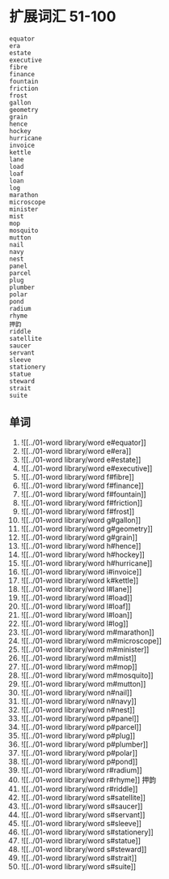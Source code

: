 # 扩展词汇 51-100
	equator
	era
	estate
	executive
	fibre
	finance
	fountain
	friction
	frost
	gallon
	geometry
	grain
	hence
	hockey
	hurricane
	invoice
	kettle
	lane
	load
	loaf
	loan
	log
	marathon
	microscope
	minister
	mist
	mop
	mosquito
	mutton
	nail
	navy
	nest
	panel
	parcel
	plug
	plumber
	polar
	pond
	radium
	rhyme
	押韵
	riddle
	satellite
	saucer
	servant
	sleeve
	stationery
	statue
	steward
	strait
	suite

## 单词


1. ![[../01-word library/word e#equator]]
2. ![[../01-word library/word e#era]]
3. ![[../01-word library/word e#estate]]
4. ![[../01-word library/word e#executive]]
5. ![[../01-word library/word f#fibre]]
6. ![[../01-word library/word f#finance]]
7. ![[../01-word library/word f#fountain]]
8. ![[../01-word library/word f#friction]]
9. ![[../01-word library/word f#frost]]
10. ![[../01-word library/word g#gallon]]
11. ![[../01-word library/word g#geometry]]
12. ![[../01-word library/word g#grain]]
13. ![[../01-word library/word h#hence]]
14. ![[../01-word library/word h#hockey]]
15. ![[../01-word library/word h#hurricane]]
16. ![[../01-word library/word i#invoice]]
17. ![[../01-word library/word k#kettle]]
18. ![[../01-word library/word l#lane]]
19. ![[../01-word library/word l#load]]
20. ![[../01-word library/word l#loaf]]
21. ![[../01-word library/word l#loan]]
22. ![[../01-word library/word l#log]]
23. ![[../01-word library/word m#marathon]]
24. ![[../01-word library/word m#microscope]]
25. ![[../01-word library/word m#minister]]
26. ![[../01-word library/word m#mist]]
27. ![[../01-word library/word m#mop]]
28. ![[../01-word library/word m#mosquito]]
29. ![[../01-word library/word m#mutton]]
30. ![[../01-word library/word n#nail]]
31. ![[../01-word library/word n#navy]]
32. ![[../01-word library/word n#nest]]
33. ![[../01-word library/word p#panel]]
34. ![[../01-word library/word p#parcel]]
35. ![[../01-word library/word p#plug]]
36. ![[../01-word library/word p#plumber]]
37. ![[../01-word library/word p#polar]]
38. ![[../01-word library/word p#pond]]
39. ![[../01-word library/word r#radium]]
40. ![[../01-word library/word r#rhyme]]
押韵
1. ![[../01-word library/word r#riddle]]
1. ![[../01-word library/word s#satellite]]
1. ![[../01-word library/word s#saucer]]
1. ![[../01-word library/word s#servant]]
1. ![[../01-word library/word s#sleeve]]
1. ![[../01-word library/word s#stationery]]
1. ![[../01-word library/word s#statue]]
1. ![[../01-word library/word s#steward]]
1. ![[../01-word library/word s#strait]]
1. ![[../01-word library/word s#suite]]